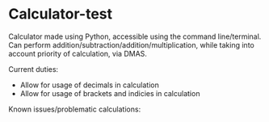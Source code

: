 # Calculator-test
Calculator made using Python, accessible using the command line/terminal.
Can perform addition/subtraction/addition/multiplication, while taking into account priority of calculation, via DMAS.

Current duties:
- Allow for usage of decimals in calculation
- Allow for usage of brackets and indicies in calculation


Known issues/problematic calculations:


